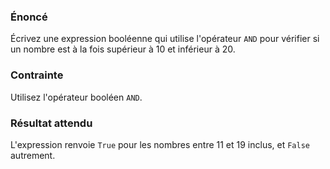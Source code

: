 ### Énoncé

Écrivez une expression booléenne qui utilise l'opérateur ```AND``` pour vérifier si un nombre est à la fois supérieur à 10 et inférieur à 20.

### Contrainte

Utilisez l'opérateur booléen ```AND```.

### Résultat attendu

L'expression renvoie ```True``` pour les nombres entre 11 et 19 inclus, et ```False``` autrement.
